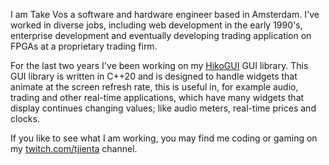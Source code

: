 I am Take Vos a software and hardware engineer based in Amsterdam. I've worked in diverse jobs,
including web development in the early 1990's, enterprise development and eventually developing
trading application on FPGAs at a proprietary trading firm.

For the last two years I've been working on my [HikoGUI](https://github.com/hikogui/) GUI library.
This GUI library is written in C++20 and is designed to handle widgets that animate at the screen refresh rate,
this is useful in, for example audio, trading and other real-time applications, which have many widgets that display
continues changing values; like audio meters, real-time prices and clocks.

If you like to see what I am working, you may find me coding or gaming on my
[twitch.com/tjienta](https://twitch.com/tjienta/) channel.
